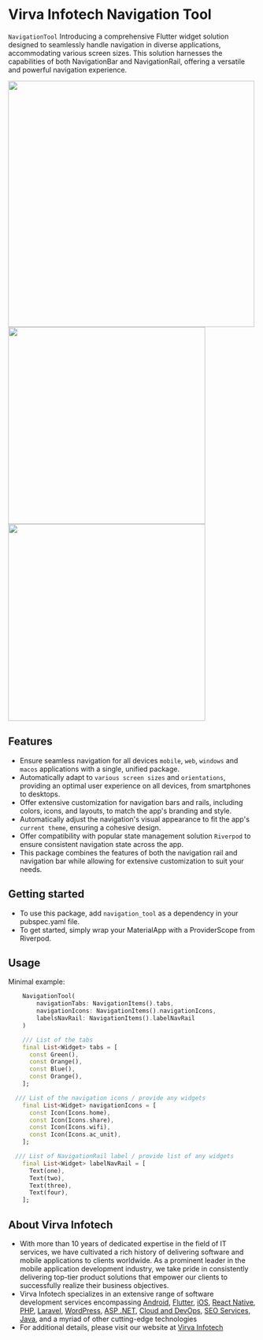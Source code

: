 # Virva Infotech Navigation Tool

`NavigationTool` Introducing a comprehensive Flutter widget solution designed to seamlessly handle navigation in diverse applications, accommodating various screen sizes. This solution harnesses the capabilities of both NavigationBar and NavigationRail, offering a versatile and powerful navigation experience.

<img src="https://github.com/virvainfotech/navigation_tool/assets/72858246/9a40d069-e165-4034-838b-6582c3e937b0" height="500" />
<img src="https://github.com/virvainfotech/navigation_tool/assets/72858246/e669fbe4-e9ec-48c5-9be8-0582b0d95e8d" height="400" />
<img src="https://github.com/virvainfotech/navigation_tool/assets/72858246/32031da0-0e5b-4719-b0b8-cbfc72dc4ee3" height="400" />

## Features

 - Ensure seamless navigation for all devices `mobile`, `web`, `windows` and `macos` applications with a single, unified package.
 - Automatically adapt to `various screen sizes` and `orientations`, providing an optimal user experience on all devices, from smartphones to desktops.
 - Offer extensive customization for navigation bars and rails, including colors, icons, and layouts, to match the app's branding and style.
 - Automatically adjust the navigation's visual appearance to fit the app's `current theme`, ensuring a cohesive design.
 - Offer compatibility with popular state management solution `Riverpod` to ensure consistent navigation state across the app.
 - This package combines the features of both the navigation rail and navigation bar while allowing for extensive customization to suit your needs.

## Getting started

- To use this package, add `navigation_tool` as a dependency in your pubspec.yaml file.
- To get started, simply wrap your MaterialApp with a ProviderScope from Riverpod.

## Usage

Minimal example:

```dart
    NavigationTool(
        navigationTabs: NavigationItems().tabs,
        navigationIcons: NavigationItems().navigationIcons,
        labelsNavRail: NavigationItems().labelNavRail
    )

    /// List of the tabs
    final List<Widget> tabs = [
      const Green(),
      const Orange(),
      const Blue(),
      const Orange(),
    ];

  /// List of the navigation icons / provide any widgets
    final List<Widget> navigationIcons = [
      const Icon(Icons.home),
      const Icon(Icons.share),
      const Icon(Icons.wifi),
      const Icon(Icons.ac_unit),
    ];

  /// List of NavigationRail label / provide list of any widgets
    final List<Widget> labelNavRail = [
      Text(one),
      Text(two),
      Text(three),
      Text(four),
    ];
```

## About Virva Infotech

 - With more than 10 years of dedicated expertise in the field of IT services, we have cultivated a rich history of delivering software and mobile applications to clients worldwide. As a prominent leader in the mobile application development industry, we take pride in  consistently delivering top-tier product solutions that empower our clients to successfully realize their business objectives.
 - Virva Infotech specializes in an extensive range of software development services encompassing [Android](https://virvainfotech.com/services/mobile-application-development/), [Flutter](https://virvainfotech.com/services/mobile-application-development/), [iOS](https://virvainfotech.com/services/mobile-application-development/), [React Native](https://virvainfotech.com/services/mobile-application-development/), [PHP](https://virvainfotech.com/services/web-application-development/), [Laravel](https://virvainfotech.com/services/web-application-development/), [WordPress](https://virvainfotech.com/services/web-application-development/), [ASP .NET](https://virvainfotech.com/services/web-application-development/), [Cloud and DevOps](https://virvainfotech.com/services/cloud-development/), [SEO Services](https://virvainfotech.com/services/seo-services/), [Java](https://virvainfotech.com/services/software-development/), and a myriad of other cutting-edge technologies
 - For additional details, please visit our website at [Virva Infotech](https://virvainfotech.com/) 
